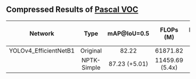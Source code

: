 ## Compressed Results of [Pascal VOC](http://host.robots.ox.ac.uk/pascal/VOC)

|        Network        |    Type     |  mAP@IoU=0.5  |    FLOPs (M)    |  Params (M)   | Model Size (MB) |              Download Link               |
| :-------------------: | :---------: | :-----------: | :-------------: | :-----------: | :-------------: | :--------------------------------------: |
| YOLOv4_EfficientNetB1 |  Original   |     82.22     |    61871.82     |     65.32     |     262.90      | [Link](https://netspresso-compression-toolkit-public.s3.ap-northeast-2.amazonaws.com/model_zoo/keras/pascal_voc/yolov4_efficientnetb1_original.h5) |
|                       | NPTK-Simple | 87.23 (+5.01) | 11459.69 (5.4x) | 10.59 (6.17x) |  44.12 (5.96x)  | [Link](https://netspresso-compression-toolkit-public.s3.ap-northeast-2.amazonaws.com/model_zoo/keras/pascal_voc/yolov4_efficientnetb1_compressed.h5) |

